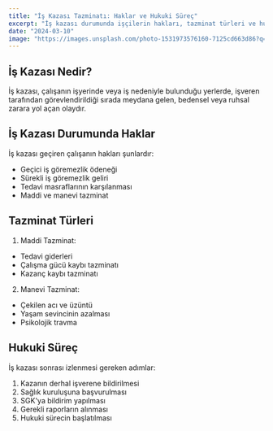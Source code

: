 ```yaml
---
title: "İş Kazası Tazminatı: Haklar ve Hukuki Süreç"
excerpt: "İş kazası durumunda işçilerin hakları, tazminat türleri ve hukuki süreç hakkında kapsamlı bilgi."
date: "2024-03-10"
image: "https://images.unsplash.com/photo-1531973576160-7125cd663d86?q=80"
---
```


## İş Kazası Nedir?

İş kazası, çalışanın işyerinde veya iş nedeniyle bulunduğu yerlerde, işveren tarafından görevlendirildiği sırada meydana gelen, bedensel veya ruhsal zarara yol açan olaydır.

## İş Kazası Durumunda Haklar

İş kazası geçiren çalışanın hakları şunlardır:
- Geçici iş göremezlik ödeneği
- Sürekli iş göremezlik geliri
- Tedavi masraflarının karşılanması
- Maddi ve manevi tazminat

## Tazminat Türleri

1. Maddi Tazminat:
- Tedavi giderleri
- Çalışma gücü kaybı tazminatı
- Kazanç kaybı tazminatı

2. Manevi Tazminat:
- Çekilen acı ve üzüntü
- Yaşam sevincinin azalması
- Psikolojik travma

## Hukuki Süreç

İş kazası sonrası izlenmesi gereken adımlar:
1. Kazanın derhal işverene bildirilmesi
2. Sağlık kuruluşuna başvurulması
3. SGK'ya bildirim yapılması
4. Gerekli raporların alınması
5. Hukuki sürecin başlatılması 